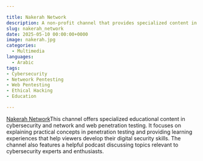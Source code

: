 ```yaml
---

title: Nakerah Network
description: A non-profit channel that provides specialized content in cybersecurity, network and web penetration testing, along with a useful podcast for those interested in the field of cybersecurity.
slug: nakerah_network
date: 2025-05-10 00:00:00+0000
image: nakerah.jpg
categories:
  - Multimedia
languages:
  - Arabic
tags:
- Cybersecurity
- Netweork Pentesting
- Web Pentesting
- Ethical Hacking
- Education

---
```


[Nakerah Network](https://www.youtube.com/@NakerahNetwork)This channel offers specialized educational content in cybersecurity and network and web penetration testing. It focuses on explaining practical concepts in penetration testing and providing learning experiences that help viewers develop their digital security skills. The channel also features a helpful podcast discussing topics relevant to cybersecurity experts and enthusiasts.

